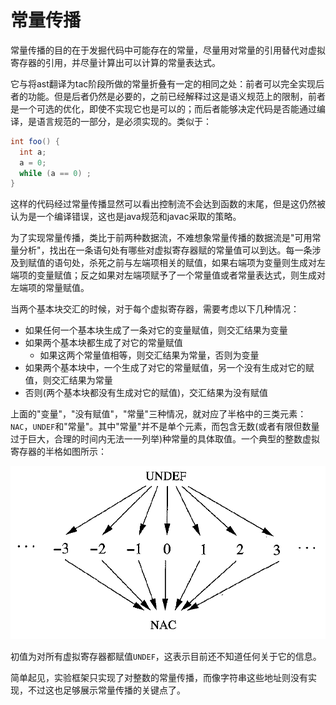 # 常量传播

常量传播的目的在于发掘代码中可能存在的常量，尽量用对常量的引用替代对虚拟寄存器的引用，并尽量计算出可以计算的常量表达式。

它与将ast翻译为tac阶段所做的常量折叠有一定的相同之处：前者可以完全实现后者的功能。但是后者仍然是必要的，之前已经解释过这是语义规范上的限制，前者是一个可选的优化，即使不实现它也是可以的；而后者能够决定代码是否能通过编译，是语言规范的一部分，是必须实现的。类似于：

```java
int foo() {
  int a;
  a = 0;
  while (a == 0) ;
}
```

这样的代码经过常量传播显然可以看出控制流不会达到函数的末尾，但是这仍然被认为是一个编译错误，这也是java规范和javac采取的策略。

为了实现常量传播，类比于前两种数据流，不难想象常量传播的数据流是"可用常量分析"，找出在一条语句处有哪些对虚拟寄存器赋的常量值可以到达。每一条涉及到赋值的语句处，杀死之前与左端项相关的赋值，如果右端项为变量则生成对左端项的变量赋值；反之如果对左端项赋予了一个常量值或者常量表达式，则生成对左端项的常量赋值。

当两个基本块交汇的时候，对于每个虚拟寄存器，需要考虑以下几种情况：

- 如果任何一个基本块生成了一条对它的变量赋值，则交汇结果为变量
- 如果两个基本块都生成了对它的常量赋值
  - 如果这两个常量值相等，则交汇结果为常量，否则为变量
- 如果两个基本块中，一个生成了对它的常量赋值，另一个没有生成对它的赋值，则交汇结果为常量
- 否则(两个基本块都没有生成对它的赋值)，交汇结果为没有赋值

上面的"变量"，"没有赋值"，"常量"三种情况，就对应了半格中的三类元素：`NAC`，`UNDEF`和"常量"。其中"常量"并不是单个元素，而包含无数(或者有限但数量过于巨大，合理的时间内无法一一列举)种常量的具体取值。一个典型的整数虚拟寄存器的半格如图所示：

![int_lattice](./pic/int_lattice.png)

初值为对所有虚拟寄存器都赋值`UNDEF`，这表示目前还不知道任何关于它的信息。

简单起见，实验框架只实现了对整数的常量传播，而像字符串这些地址则没有实现，不过这也足够展示常量传播的关键点了。